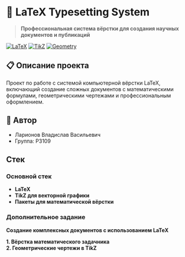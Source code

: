 # 🎯 LaTeX Typesetting System

> **Профессиональная система вёрстки для создания научных документов и публикаций**

[![LaTeX](https://img.shields.io/badge/LaTeX-Document%20Preparation-blue)](https://www.latex-project.org/)
[![TikZ](https://img.shields.io/badge/TikZ-Graphics%20Package-green)](https://github.com/pgf-tikz/pgf)
[![Geometry](https://img.shields.io/badge/Geometry-Page%20Layout-orange)](https://ctan.org/pkg/geometry)

## 📋 Описание проекта

Проект по работе с системой компьютерной вёрстки LaTeX, включающий создание сложных документов с математическими формулами, геометрическими чертежами и профессиональным оформлением.

## 👤 Автор

- Ларионов Владислав Васильевич  
- Группа: P3109  

## Стек

### Основной стек
- **LaTeX**
- **TikZ для векторной графики**
- **Пакеты для математической вёрстки**

### Дополнительное задание

**Создание комплексных документов с использованием LaTeX**

**1. Вёрстка математического задачника**  
**2. Геометрические чертежи в TikZ**  
